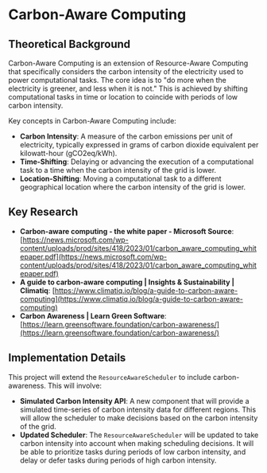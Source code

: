 # Carbon-Aware Computing

## Theoretical Background

Carbon-Aware Computing is an extension of Resource-Aware Computing that specifically considers the carbon intensity of the electricity used to power computational tasks. The core idea is to "do more when the electricity is greener, and less when it is not." This is achieved by shifting computational tasks in time or location to coincide with periods of low carbon intensity.

Key concepts in Carbon-Aware Computing include:

- **Carbon Intensity**: A measure of the carbon emissions per unit of electricity, typically expressed in grams of carbon dioxide equivalent per kilowatt-hour (gCO2eq/kWh).
- **Time-Shifting**: Delaying or advancing the execution of a computational task to a time when the carbon intensity of the grid is lower.
- **Location-Shifting**: Moving a computational task to a different geographical location where the carbon intensity of the grid is lower.

## Key Research

- **Carbon-aware computing - the white paper - Microsoft Source**: [https://news.microsoft.com/wp-content/uploads/prod/sites/418/2023/01/carbon_aware_computing_whitepaper.pdf](https://news.microsoft.com/wp-content/uploads/prod/sites/418/2023/01/carbon_aware_computing_whitepaper.pdf)
- **A guide to carbon-aware computing | Insights & Sustainability | Climatiq**: [https://www.climatiq.io/blog/a-guide-to-carbon-aware-computing](https://www.climatiq.io/blog/a-guide-to-carbon-aware-computing)
- **Carbon Awareness | Learn Green Software**: [https://learn.greensoftware.foundation/carbon-awareness/](https://learn.greensoftware.foundation/carbon-awareness/)

## Implementation Details

This project will extend the `ResourceAwareScheduler` to include carbon-awareness. This will involve:

- **Simulated Carbon Intensity API**: A new component that will provide a simulated time-series of carbon intensity data for different regions. This will allow the scheduler to make decisions based on the carbon intensity of the grid.
- **Updated Scheduler**: The `ResourceAwareScheduler` will be updated to take carbon intensity into account when making scheduling decisions. It will be able to prioritize tasks during periods of low carbon intensity, and delay or defer tasks during periods of high carbon intensity.
